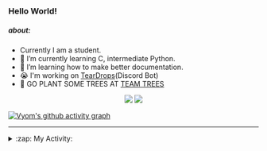 ### Hello World!

##### about:
- Currently I am a student.
- 🌱 I’m currently learning C, intermediate Python.
- 🌱 I’m learning how to make better documentation.
- 😭 I'm working on [TearDrops](https://github.com/Vyvy-vi/TearDrops)(Discord Bot)
- 🌱 GO PLANT SOME TREES AT [TEAM TREES](https://teamtrees.org/)

<p align="center">
  <a href="https://twitter.com/Vyvy_viM"><img target="_blank" src="https://img.shields.io/badge/twitter%20@Vyvy_viM-0D95E8?style=for-the-badge&logo=twitter&logoColor=white"/></a> 
  <a href="https://vyvy-vi.github.io/portfolio"><img target="_blank" src="https://img.shields.io/badge/-I%27m_craving_for_open_source-green?style=for-the-badge&logo=github&logoColor=black"/></a> 
</p>

[![Vyom's github activity graph](https://activity-graph.herokuapp.com/graph?username=Vyvy-vi)](https://github.com/ashutosh00710/github-readme-activity-graph)

---
<details>
  <summary>:zap: My Activity:</summary>
  
<!--START_SECTION:waka-->
**I'm a Night 🦉** 

```text
🌞 Morning    35 commits     █░░░░░░░░░░░░░░░░░░░░░░░░   5.23% 
🌆 Daytime    218 commits    ████████░░░░░░░░░░░░░░░░░   32.59% 
🌃 Evening    244 commits    █████████░░░░░░░░░░░░░░░░   36.47% 
🌙 Night      172 commits    ██████░░░░░░░░░░░░░░░░░░░   25.71%

```
📅 **I'm Most Productive on Thursday** 

```text
Monday       92 commits     ███░░░░░░░░░░░░░░░░░░░░░░   13.75% 
Tuesday      84 commits     ███░░░░░░░░░░░░░░░░░░░░░░   12.56% 
Wednesday    123 commits    ████░░░░░░░░░░░░░░░░░░░░░   18.39% 
Thursday     136 commits    █████░░░░░░░░░░░░░░░░░░░░   20.33% 
Friday       47 commits     █░░░░░░░░░░░░░░░░░░░░░░░░   7.03% 
Saturday     84 commits     ███░░░░░░░░░░░░░░░░░░░░░░   12.56% 
Sunday       103 commits    ███░░░░░░░░░░░░░░░░░░░░░░   15.4%

```


📊 **This Week I Spent My Time On** 

```text
🔥 Editors: 
Vim                      9 hrs 24 mins       █████████████████████████   100.0%

🐱‍💻 Projects: 
blog                     5 hrs 9 mins        █████████████░░░░░░░░░░░░   54.95% 
TEC-Discord-Automation   2 hrs 2 mins        █████░░░░░░░░░░░░░░░░░░░░   21.73% 
Unknown Project          1 hr 49 mins        ████░░░░░░░░░░░░░░░░░░░░░   19.44% 
faucet                   15 mins             ░░░░░░░░░░░░░░░░░░░░░░░░░   2.78% 
TearDrops                3 mins              ░░░░░░░░░░░░░░░░░░░░░░░░░   0.62%

```


<!--END_SECTION:waka-->
</details>
